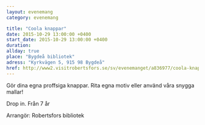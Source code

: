 ```yaml
---
layout: evenemang
category: evenemang

title: "Coola knappar"
date: 2015-10-29 13:00:00 +0400
start_date: 2015-10-29 13:00:00 +0400
duration: 
allday: true
place: "Bygdeå bibliotek"
adress: "Kyrkvägen 5, 915 98 Bygdeå"
href: http://www2.visitrobertsfors.se/sv/evenemanget/a836977/coola-knappar/detaljer
---
```


Gör dina egna proffsiga knappar. Rita egna motiv eller använd våra snygga mallar!

Drop in. Från 7 år

Arrangör: Robertsfors bibliotek